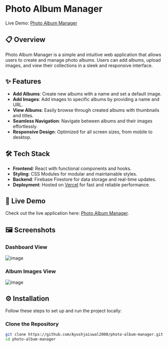 # Photo Album Manager  

Live Demo: [Photo Album Manager](https://photo-album-navy.vercel.app/)  

## 📋 Overview  
Photo Album Manager is a simple and intuitive web application that allows users to create and manage photo albums. Users can add albums, upload images, and view their collections in a sleek and responsive interface.  

## ✨ Features  
- **Add Albums**: Create new albums with a name and set a default image.  
- **Add Images**: Add images to specific albums by providing a name and URL.  
- **View Albums**: Easily browse through created albums with thumbnails and titles.  
- **Seamless Navigation**: Navigate between albums and their images effortlessly.  
- **Responsive Design**: Optimized for all screen sizes, from mobile to desktop.  

## 🛠️ Tech Stack  
- **Frontend**: React with functional components and hooks.  
- **Styling**: CSS Modules for modular and maintainable styles.  
- **Backend**: Firebase Firestore for data storage and real-time updates.  
- **Deployment**: Hosted on [Vercel](https://vercel.com/) for fast and reliable performance.  

## 🚀 Live Demo  
Check out the live application here: [Photo Album Manager](https://photo-album-navy.vercel.app/).  

## 🖼️ Screenshots  

### Dashboard View  

![image](https://github.com/user-attachments/assets/e343899f-b987-4937-a6e0-3a3cd5d76a40
)  
 
### Album Images View  
![image](https://github.com/user-attachments/assets/d8ae8fba-e41d-471c-a5fe-e5ae42e55d1e) 

## ⚙️ Installation  
Follow these steps to set up and run the project locally:  

### Clone the Repository  
```bash  
git clone https://github.com/Ayushjaiswal2000/photo-album-manager.git  
cd photo-album-manager  
